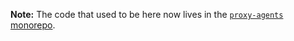 **Note:** The code that used to be here now lives in the [`proxy-agents` monorepo](https://github.com/TooTallNate/proxy-agents/tree/main/packages/socks-proxy-agent).
